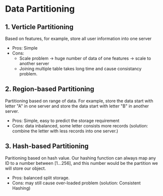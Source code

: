 # Data Partitioning

## 1. Verticle Partitioning

Based on features, for example, store all user information into one server

- Pros: Simple
- Cons: 
  - Scale problem -> huge number of data of one features -> scale to another server
  - Joining multiple table takes long time and cause consistancy problem.

## 2. Region-based Partitioning

Partitioning based on range of data. For example, store the data start with letter "A" in one server and store the data start with letter "B" in another server.

- Pros: Simple, easy to predict the storage requirement
- Cons: data inbalanced, some letter consists more records (solution: combine the letter with less records into one server.)


## 3. Hash-based Partitioning

Paritioning based on hash value. Our hashing function can always map any ID to a number between [1...256], and this number would be the partition we will store our object.

- Pros: balanced split storage.
- Cons: may still cause over-loaded problem (solution: Consistent Hashing)